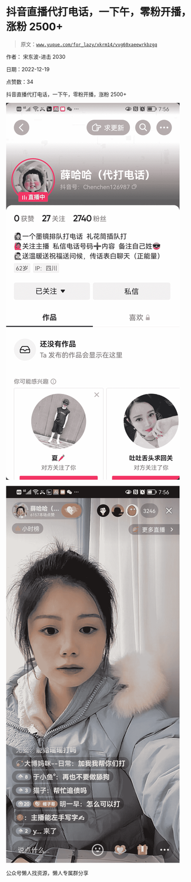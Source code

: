 # 抖音直播代打电话，一下午，零粉开播，涨粉 2500+

> 原文：[`www.yuque.com/for_lazy/xkrm14/vvg60xaeewrkbzgq`](https://www.yuque.com/for_lazy/xkrm14/vvg60xaeewrkbzgq)

作者： 宋东波-进击 2030

日期：2022-12-19

点赞数：34

抖音直播代打电话，一下午，零粉开播，涨粉 2500+

![](img/7030e94f90a2b6013e2094af5fc113ed.png)

![](img/aab46f24ed809b8719f8131014152eaa.png)

公众号懒人找资源，懒人专属群分享

